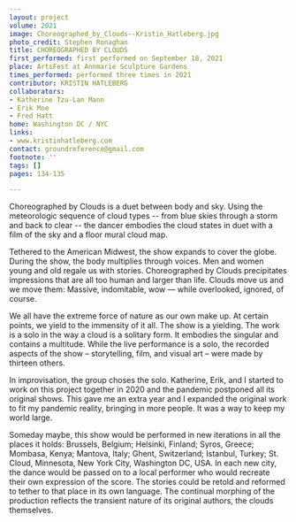```yaml
---
layout: project
volume: 2021
image: Choreographed_by_Clouds--Kristin_Hatleberg.jpg
photo_credit: Stephen Ronaghan
title: CHOREOGRAPHED BY CLOUDS
first_performed: first performed on September 18, 2021
place: ArtsFest at Annmarie Sculpture Gardens
times_performed: performed three times in 2021
contributor: KRISTIN HATLEBERG
collaborators:
- Katherine Tzu-Lan Mann
- Erik Moe
- Fred Hatt
home: Washington DC / NYC
links:
- www.kristinhatleberg.com
contact: groundreference@gmail.com
footnote: ''
tags: []
pages: 134-135

---
```


Choreographed by Clouds is a duet between body and sky. Using the meteorologic sequence of cloud types -- from blue skies through a storm and back to clear -- the dancer embodies the cloud states in duet with a film of the sky and a floor mural cloud map.

Tethered to the American Midwest, the show expands to cover the globe. During the show, the body multiplies through voices. Men and women young and old regale us with stories. Choreographed by Clouds precipitates impressions that are all too human and larger than life. Clouds move us and we move them: Massive, indomitable, wow — while overlooked, ignored, of course.

We all have the extreme force of nature as our own make up. At certain points, we yield to the immensity of it all. The show is a yielding. The work is a solo in the way a cloud is a solitary form. It embodies the singular and contains a multitude. While the live performance is a solo, the recorded aspects of the show – storytelling, film, and visual art – were made by thirteen others.

In improvisation, the group choses the solo. Katherine, Erik, and I started to work on this project together in 2020 and the pandemic postponed all its original shows. This gave me an extra year and I expanded the original work to fit my pandemic reality, bringing in more people. It was a way to keep my world large.

Someday maybe, this show would be performed in new iterations in all the places it holds: Brussels, Belgium; Helsinki, Finland; Syros, Greece; Mombasa, Kenya; Mantova, Italy; Ghent, Switzerland; Istanbul, Turkey; St. Cloud, Minnesota, New York City, Washington DC, USA. In each new city, the dance would be passed on to a local performer who would recreate their own expression of the score. The stories could be retold and reformed to tether to that place in its own language. The continual morphing of the production reflects the transient nature of its original authors, the clouds themselves.
